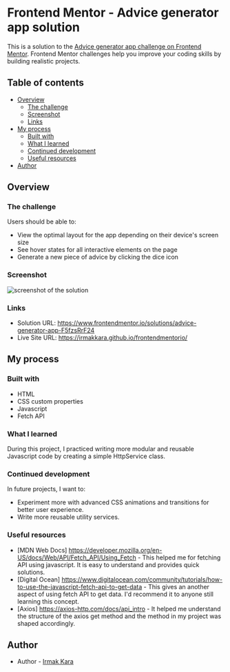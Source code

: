 # Frontend Mentor - Advice generator app solution

This is a solution to the [Advice generator app challenge on Frontend Mentor](https://www.frontendmentor.io/challenges/advice-generator-app-QdUG-13db). Frontend Mentor challenges help you improve your coding skills by building realistic projects.

## Table of contents

- [Overview](#overview)
  - [The challenge](#the-challenge)
  - [Screenshot](#screenshot)
  - [Links](#links)
- [My process](#my-process)
  - [Built with](#built-with)
  - [What I learned](#what-i-learned)
  - [Continued development](#continued-development)
  - [Useful resources](#useful-resources)
- [Author](#author)


## Overview

### The challenge

Users should be able to:

- View the optimal layout for the app depending on their device's screen size
- See hover states for all interactive elements on the page
- Generate a new piece of advice by clicking the dice icon

### Screenshot

![screenshot of the solution](./images/Ekran%20görüntüsü%202025-07-13%20180337.png)

### Links

- Solution URL:  https://www.frontendmentor.io/solutions/advice-generator-app-F5fzsRrF24
- Live Site URL: https://irmakkara.github.io/frontendmentorio/

## My process

### Built with

- HTML
- CSS custom properties
- Javascript
- Fetch API

### What I learned

During this project, I practiced writing more modular and reusable Javascript code by creating a simple HttpService class.

### Continued development

In future projects, I want to:
- Experiment more with advanced CSS animations and transitions for better user experience.
- Write more reusable utility services.

### Useful resources

- [MDN Web Docs] https://developer.mozilla.org/en-US/docs/Web/API/Fetch_API/Using_Fetch - This helped me for fetching API using javascript. It is easy to understand and provides quick solutions.
- [Digital Ocean] https://www.digitalocean.com/community/tutorials/how-to-use-the-javascript-fetch-api-to-get-data - This gives an another aspect of using fetch API to get data. I'd recommend it to anyone still learning this concept.
- [Axios] https://axios-http.com/docs/api_intro - It helped me understand the structure of the axios get method and the method in my project was shaped accordingly.

## Author

- Author - [Irmak Kara](https://github.com/irmakkara)

